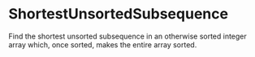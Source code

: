 # ShortestUnsortedSubsequence
Find the shortest unsorted subsequence in an otherwise sorted integer array which, once sorted, makes the entire array sorted.
